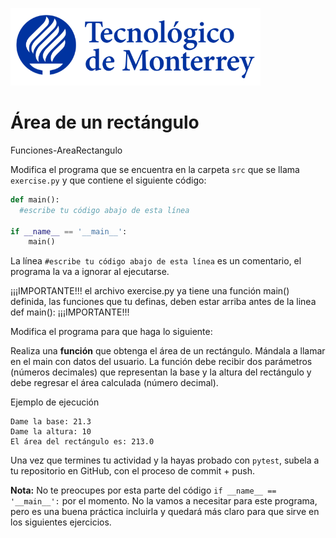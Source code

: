 ![Tec de Monterrey](../../images/logotecmty.png)
# Área de un rectángulo
Funciones-AreaRectangulo

Modifica el programa que se encuentra en la carpeta `src` que se llama `exercise.py` y que contiene el siguiente código:

```python
def main():
  #escribe tu código abajo de esta línea

if __name__ == '__main__':
    main()
```

La línea `#escribe tu código abajo de esta línea` es un comentario, el programa la va a ignorar al ejecutarse.

¡¡¡IMPORTANTE!!! el archivo exercise.py ya tiene una función main() definida, las funciones que tu definas, deben estar arriba antes de la linea def main(): ¡¡¡IMPORTANTE!!!

Modifica el programa para que haga lo siguiente:

Realiza una **función** que obtenga el área de un rectángulo. Mándala a llamar en el main con datos del usuario. La función debe recibir dos parámetros (números decimales) que representan la base y la altura del rectángulo y debe regresar el área calculada (número decimal).

Ejemplo de ejecución

```
Dame la base: 21.3
Dame la altura: 10
El área del rectángulo es: 213.0
```

Una vez que termines tu actividad y la hayas probado con `pytest`, subela a tu repositorio en GitHub, con el proceso de commit + push.

**Nota:** No te preocupes por esta parte del código `if __name__ == '__main__':` por el momento. No la vamos a necesitar para este programa, pero es una buena práctica incluirla y quedará más claro para que sirve en los siguientes ejercicios.

[//]: # (Autor: Gil Huesca - ghjuarez at tec.mx)